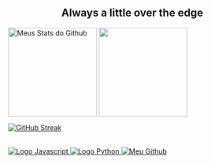 <h2 align="center"> Always a little over the edge </h2>

<div>
 
   <img align="center" src="https://github-readme-stats-astatsu.vercel.app/api?username=Hiansdt&count_private=true&show_icons=true&include_all_commits=true&theme=radical&line_height=27" alt="Meus Stats do Github" style="max-width:100%;" height="180em">
  
   <img align="center" src="https://github-readme-stats-astatsu.vercel.app/api/top-langs/?username=Hiansdt&count_private=true&theme=radical&layout=compact&hide=css,procfile&include_all_commits=true" style="max-width:100%;" height="180em">
 
   [![GitHub Streak](https://streak-stats.demolab.com/?user=Astatsu&theme=radical)](https://git.io/streak-stats)
  
 </a>
</div>

<br>

<div>
 
 <a href="https://github.com/Hiansdt">
  <img alt="Logo Javascript" src="https://img.shields.io/badge/javascript-%23323330.svg?style=for-the-badge&logo=javascript&logoColor=%23F7DF1E" style="max-width:100%;"/>
  <img alt="Logo Python" src="https://img.shields.io/badge/python-3670A0?style=for-the-badge&logo=python&logoColor=ffdd54" style="max-width:100%;" />
   <img alt="Meu Github" src="https://img.shields.io/badge/GitHub-100000?style=for-the-badge&logo=github&logoColor=white" style="max-width:100%;"/>
 </a>

</div>


